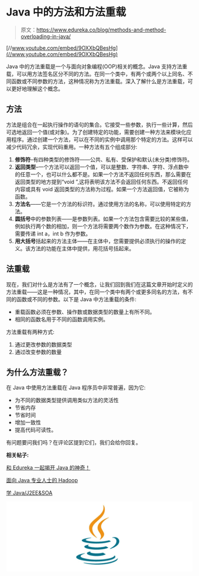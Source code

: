 # Java 中的方法和方法重载

> 原文：<https://www.edureka.co/blog/methods-and-method-overloading-in-java/>

[//www.youtube.com/embed/9OXXbQBesHg](//www.youtube.com/embed/9OXXbQBesHg)

Java 中的方法重载是一个与面向对象编程(OOP)相关的概念。Java 支持方法重载，可以用方法签名区分不同的方法。在同一个类中，有两个或两个以上同名、不同函数或不同参数的方法，这种情况称为方法重载。深入了解什么是方法重载，可以更好地理解这个概念。

## **方法**

方法是组合在一起执行操作的语句的集合。它接受一些参数，执行一些计算，然后可选地返回一个值(或对象)。为了创建特定的功能，需要创建一种方法来模块化应用程序。通过创建一个方法，可以在不同的实例中调用那个特定的方法。这样可以减少代码冗余，实现代码重用。一种方法有五个组成部分:

1.  **修饰符**–有四种类型的修饰符——公共、私有、受保护和默认(未分类)修饰符。
2.  **返回类型**–一个方法可以返回一个值，可以是整数、字符串、字符、浮点数中的任意一个，也可以什么都不是。如果一个方法不返回任何东西，那么需要在返回类型的地方提到“void ”,这将表明该方法不会返回任何东西。不返回任何内容或具有 void 返回类型的方法称为过程。如果一个方法返回值，它被称为函数。
3.  **方法名**——它是一个方法的标识符。通过使用方法的名称，可以使用特定的方法。
4.  **圆括号**中的参数列表——是参数列表。如果一个方法包含需要比较的某些值，例如执行两个数的相加，则一个方法将需要两个数作为参数。在这种情况下，需要传递 int a，int b 作为参数。
5.  **用大括号**括起来的方法主体——在主体中，您需要提供必须执行的操作的定义。该方法的功能在主体中提供，用花括号括起来。

## **法重载**

现在，我们对什么是方法有了一个概念，让我们回到我们在这篇文章开始时定义的方法重载——这是一种情况，其中，在同一个类中有两个或更多同名的方法，有不同的函数或不同的参数。以下是 Java 中方法重载的条件:

*   重载函数必须在参数、操作数或数据类型的数量上有所不同。
*   相同的函数名用于不同的函数调用实例。

方法重载有两种方式:

1.  通过更改参数的数据类型
2.  通过改变参数的数量

## 为什么方法重载？

在 Java 中使用方法重载在 Java 程序员中非常普遍，因为它:

*   为不同的数据类型提供调用类似方法的灵活性
*   节省内存
*   节省时间
*   增加一致性
*   提高代码可读性。

有问题要问我们吗？在评论区提到它们，我们会给你回复。

**相关帖子:**

[和 Edureka 一起揭开 Java 的神奇！](https://www.edureka.co/blog/java-tutorial/ "Unveil the Magic of Java Course with Edureka!")

[面向 Java 专业人士的 Hadoop](https://www.edureka.co/blog/videos/free-webinar-on-hadoop-for-java-professionals/ "Hadoop for Java Professionals")

[学 Java/J2EE&SOA](https://www.edureka.co/java-j2ee-soa-training "Learn Java/J2EE & SOA")

![Java](img/ae4164688b05b7be3e5c2f7f6ac9349a.png)